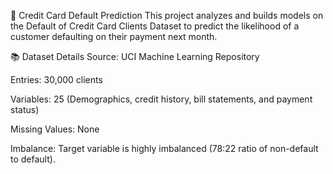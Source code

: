 🏦 Credit Card Default Prediction
This project analyzes and builds models on the Default of Credit Card Clients Dataset to predict the likelihood of a customer defaulting on their payment next month.

📚 Dataset Details
Source: UCI Machine Learning Repository

Entries: 30,000 clients

Variables: 25 (Demographics, credit history, bill statements, and payment status)

Missing Values: None

Imbalance: Target variable is highly imbalanced (78:22 ratio of non-default to default).

